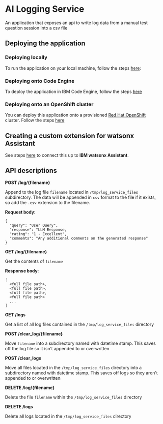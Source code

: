 # AI Logging Service
An application that exposes an api to write log data from a manual test question session into a csv file

## Deploying the application

### Deploying locally

To run the application on your local machine, follow the steps [here](./LOCAL_DEPLOY.md):

### Deploying onto Code Engine

To deploy the application in IBM Code Engine, follow the steps [here](./CODE_ENGINE_DEPLOY.md)

### Deploying onto an OpenShift cluster

You can deploy this application onto a provisioned [Red Hat OpenShift](https://cloud.ibm.com/docs/openshift?topic=openshift-getting-started) cluster. Follow the steps [here](./OPENSHIFT_DEPLOY.md)

## Creating a custom extension for watsonx Assistant

See steps [here](./WXA.md) to connect this up to **IBM watsonx Assistant**.

## API descriptions

**POST /log/{filename}**

Append to the log file `filename` located in `/tmp/log_service_files` subdirectory. The data will be appended in `csv` format to the file if it exists, so add the `.csv` extension to the filename.

**Request body**:
```
{
  "query": "User Query",
  "response": "LLM Response,
  "rating": "1 - Excellent",
  "comments": "Any additional comments on the generated response"
}
```
**GET /log/{filename}**

Get the contents of `filename`

**Response body**:
```
[ 
  <full file path>, 
  <full file path>, 
  <full file path>, 
  <full file path>
  ...
]
```

**GET /logs**

Get a list of all log files contained in the `/tmp/log_service_files` directory

**POST /clear_log/{filename}**

Move `filename` into a subdirectory named with datetime stamp. This saves off the log file so it isn't appended to or overwritten

**POST /clear_logs**

Move all files located in the `/tmp/log_service_files` directory into a subdirectory named with datetime stamp. This saves off logs so they aren't appended to or overwritten

**DELETE /log/{filename}**

Delete the file `filename` within the `/tmp/log_service_files` directory

**DELETE /logs**

Delete all logs located in the `/tmp/log_service_files` directory
